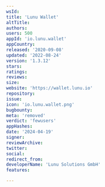 ```yaml
---
wsId: 
title: 'Lunu Wallet'
altTitle: 
authors: 
users: 500
appId: 'io.lunu.wallet'
appCountry: 
released: '2020-09-08'
updated: '2022-08-24'
version: '1.3.12'
stars: 
ratings: 
reviews: 
size: 
website: 'https://wallet.lunu.io'
repository: 
issue: 
icon: 'io.lunu.wallet.png'
bugbounty: 
meta: 'removed'
verdict: 'fewusers'
appHashes: 
date: '2024-04-19'
signer: 
reviewArchive: 
twitter: 
social: 
redirect_from: 
developerName: 'Lunu Solutions GmbH'
features: 

---
```


